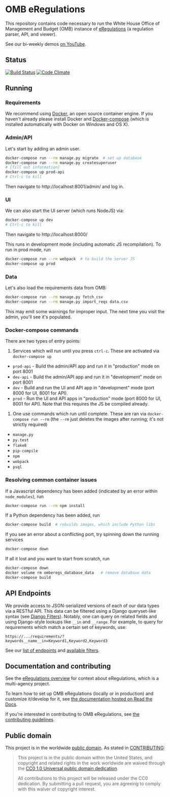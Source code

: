 # OMB eRegulations
This repository contains code necessary to run the White House Office of Management and Budget (OMB) instance of
[eRegulations](https://eregs.github.io) (a regulation parser, API, and viewer). 

See our bi-weekly demos [on
YouTube](https://www.youtube.com/playlist?list=PLd9b-GuOJ3nEJsDD5BZ5qlVkr9RZ0PivQ).

## Status
[![Build Status](https://travis-ci.org/18F/omb-eregs.svg?branch=master)](https://travis-ci.org/18F/omb-eregs)
[![Code Climate](https://codeclimate.com/github/18F/omb-eregs/badges/gpa.svg)](https://codeclimate.com/github/18F/omb-eregs)

## Running

### Requirements

We recommend using
[Docker](https://www.docker.com/products/overview#install_the_platform), an
open source container engine. If you haven't already please install Docker and
[Docker-compose](https://docs.docker.com/compose/install/) (which is installed
automatically with Docker on Windows and OS X).

### Admin/API

Let's start by adding an admin user.

```bash
docker-compose run --rm manage.py migrate  # set up database
docker-compose run --rm manage.py createsuperuser
# [fill out information]
docker-compose up prod-api
# Ctrl-c to kill
```

Then navigate to http://localhost:8001/admin/ and log in.

### UI

We can also start the UI server (which runs NodeJS) via:

```bash
docker-compose up dev
# Ctrl-c to kill
```

Then navigate to http://localhost:8000/

This runs in development mode (including automatic JS recompilation). To run
in prod mode, run

```bash
docker-compose run --rm webpack  # to build the server JS
docker-compose up prod
```

### Data

Let's also load the requirements data from OMB:

```bash
docker-compose run --rm manage.py fetch_csv
docker-compose run --rm manage.py import_reqs data.csv
```

This may emit some warnings for improper input. The next time you visit the
admin, you'll see it's populated.

### Docker-compose commands

There are two types of entry points:

1. Services which will run until you press `ctrl-c`. These are activated via
  `docker-compose up`
  * `prod-api` - Build the admin/API app and run it in "production" mode on
    port 8001
  * `dev-api` - Build the admin/API app and run it in "development" mode on
    port 8001
  * `dev` - Build and run the UI and API app in "development" mode (port 8000
    for UI, 8001 for API).
  * `prod` - Run the UI and API apps in "production" mode (port 8000 for UI,
    8001 for API). Note that this requires the JS be compiled already.
1. One use commands which run until complete. These are ran via
  `docker-compose run --rm` (the `--rm` just deletes the images after running;
  it's not strictly required)
  * `manage.py`
  * `py.test`
  * `flake8`
  * `pip-compile`
  * `npm`
  * `webpack`
  * `psql`

### Resolving common container issues

If a Javascript dependency has been added (indicated by an error within
`node_modules`), run
```sh
docker-compose run --rm npm install
```

If a Python dependency has been added, run
```sh
docker-compose build  # rebuilds images, which include Python libs
```

If you see an error about a conflicting port, try spinning down the running
services
```sh
docker-compose down
```

If all it lost and you want to start from scratch, run
```sh
docker-compose down
docker volume rm omberegs_database_data   # remove database data
docker-compose build
```

## API Endpoints

We provide access to JSON-serialized versions of each of our data types via a
RESTful API. This data can be filtered using a Django queryset-like syntax
(see [Django Filters](https://django-filter.readthedocs.io/en/latest/)).
Notably, one can query on related fields and using Django-style lookups like
`__in` and `__range`. For example, to query for requirements which match a
certain set of keywords, use:

```
https://.../requirements/?keywords__name__in=Keyword1,Keyword2,Keyword3
```

See our [list of endpoints](reqs/router.py) and [available
filters](reqs/views.py).

## Documentation and contributing

See the [eRegulations overview](https://eregs.github.io/) for context about eRegulations, which is a multi-agency project.

To learn how to set up OMB eRegulations (locally or in production) and customize it/develop for it, see [the documentation hosted on Read the Docs](https://readthedocs.org/projects/omb-eregs/).

If you're interested in contributing to OMB eRegulations, see [the contributing guidelines](CONTRIBUTING.md).

## Public domain

This project is in the worldwide [public domain](LICENSE.md). As stated in [CONTRIBUTING](CONTRIBUTING.md):

> This project is in the public domain within the United States, and copyright and related rights in the work worldwide are waived through the [CC0 1.0 Universal public domain dedication](https://creativecommons.org/publicdomain/zero/1.0/).
>
> All contributions to this project will be released under the CC0 dedication. By submitting a pull request, you are agreeing to comply with this waiver of copyright interest.
